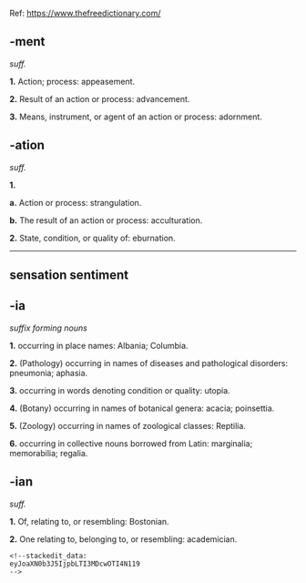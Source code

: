 Ref: https://www.thefreedictionary.com/

## -ment

_suff._

**1.** Action;  process:  appeasement.

**2.** Result  of  an  action  or  process:  advancement.

**3.** Means,  instrument,  or  agent  of  an  action  or  process:  adornment.


## -ation

_suff._

**1.**

**a.** Action  or  process:  strangulation.

**b.** The  result  of  an  action  or  process:  acculturation.

**2.** State,  condition,  or  quality  of:  eburnation.

-----
sensation
sentiment
----

## -ia

_suffix  forming  nouns_

**1.** occurring  in  place  names:  Albania;  Columbia.

**2.** (Pathology)  occurring  in  names  of  diseases  and  pathological  disorders:  pneumonia;  aphasia.

**3.** occurring  in  words  denoting  condition  or  quality:  utopia.

**4.** (Botany)  occurring  in  names  of  botanical  genera:  acacia;  poinsettia.

**5.** (Zoology)  occurring  in  names  of  zoological  classes:  Reptilia.

**6.** occurring  in  collective  nouns  borrowed  from  Latin:  marginalia;  memorabilia;  regalia.

## -ian

_suff._

**1.** Of,  relating  to,  or  resembling:  Bostonian.

**2.** One  relating  to,  belonging  to,  or  resembling:  academician.

````
<!--stackedit_data:
eyJoaXN0b3J5IjpbLTI3MDcwOTI4N119
-->